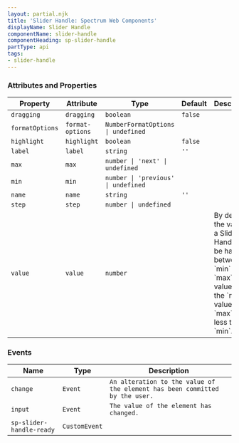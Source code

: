 ```yaml
---
layout: partial.njk
title: 'Slider Handle: Spectrum Web Components'
displayName: Slider Handle
componentName: slider-handle
componentHeading: sp-slider-handle
partType: api
tags:
- slider-handle
---
```


### Attributes and Properties

<div class="table-container">
<table class="spectrum-Table spectrum-Table--sizeM">
<thead class="spectrum-Table-head">
<tr>

<th class="spectrum-Table-headCell">
Property
</th>

<th class="spectrum-Table-headCell">
Attribute
</th>

<th class="spectrum-Table-headCell">
Type
</th>

<th class="spectrum-Table-headCell">
Default
</th>

<th class="spectrum-Table-headCell">
Description
</th>

</tr>
</thead>
<tbody class="spectrum-Table-body">

<tr class="spectrum-Table-row" id="attributes and properties_dragging" data-name="Property" data-value="dragging">

<td class="spectrum-Table-cell">
<code>dragging</code>
</td>

<td class="spectrum-Table-cell">
<code>dragging</code>
</td>

<td class="spectrum-Table-cell">
<code>boolean</code>
</td>

<td class="spectrum-Table-cell">
<code>false</code>
</td>

<td class="spectrum-Table-cell">

</td>

</tr>

<tr class="spectrum-Table-row" id="attributes and properties_format-options" data-name="Property" data-value="formatOptions">

<td class="spectrum-Table-cell">
<code>formatOptions</code>
</td>

<td class="spectrum-Table-cell">
<code>format-options</code>
</td>

<td class="spectrum-Table-cell">
<code>NumberFormatOptions | undefined</code>
</td>

<td class="spectrum-Table-cell">
<code></code>
</td>

<td class="spectrum-Table-cell">

</td>

</tr>

<tr class="spectrum-Table-row" id="attributes and properties_highlight" data-name="Property" data-value="highlight">

<td class="spectrum-Table-cell">
<code>highlight</code>
</td>

<td class="spectrum-Table-cell">
<code>highlight</code>
</td>

<td class="spectrum-Table-cell">
<code>boolean</code>
</td>

<td class="spectrum-Table-cell">
<code>false</code>
</td>

<td class="spectrum-Table-cell">

</td>

</tr>

<tr class="spectrum-Table-row" id="attributes and properties_label" data-name="Property" data-value="label">

<td class="spectrum-Table-cell">
<code>label</code>
</td>

<td class="spectrum-Table-cell">
<code>label</code>
</td>

<td class="spectrum-Table-cell">
<code>string</code>
</td>

<td class="spectrum-Table-cell">
<code>''</code>
</td>

<td class="spectrum-Table-cell">

</td>

</tr>

<tr class="spectrum-Table-row" id="attributes and properties_max" data-name="Property" data-value="max">

<td class="spectrum-Table-cell">
<code>max</code>
</td>

<td class="spectrum-Table-cell">
<code>max</code>
</td>

<td class="spectrum-Table-cell">
<code>number | 'next' | undefined</code>
</td>

<td class="spectrum-Table-cell">
<code></code>
</td>

<td class="spectrum-Table-cell">

</td>

</tr>

<tr class="spectrum-Table-row" id="attributes and properties_min" data-name="Property" data-value="min">

<td class="spectrum-Table-cell">
<code>min</code>
</td>

<td class="spectrum-Table-cell">
<code>min</code>
</td>

<td class="spectrum-Table-cell">
<code>number | 'previous' | undefined</code>
</td>

<td class="spectrum-Table-cell">
<code></code>
</td>

<td class="spectrum-Table-cell">

</td>

</tr>

<tr class="spectrum-Table-row" id="attributes and properties_name" data-name="Property" data-value="name">

<td class="spectrum-Table-cell">
<code>name</code>
</td>

<td class="spectrum-Table-cell">
<code>name</code>
</td>

<td class="spectrum-Table-cell">
<code>string</code>
</td>

<td class="spectrum-Table-cell">
<code>''</code>
</td>

<td class="spectrum-Table-cell">

</td>

</tr>

<tr class="spectrum-Table-row" id="attributes and properties_step" data-name="Property" data-value="step">

<td class="spectrum-Table-cell">
<code>step</code>
</td>

<td class="spectrum-Table-cell">
<code>step</code>
</td>

<td class="spectrum-Table-cell">
<code>number | undefined</code>
</td>

<td class="spectrum-Table-cell">
<code></code>
</td>

<td class="spectrum-Table-cell">

</td>

</tr>

<tr class="spectrum-Table-row" id="attributes and properties_value" data-name="Property" data-value="value">

<td class="spectrum-Table-cell">
<code>value</code>
</td>

<td class="spectrum-Table-cell">
<code>value</code>
</td>

<td class="spectrum-Table-cell">
<code>number</code>
</td>

<td class="spectrum-Table-cell">
<code></code>
</td>

<td class="spectrum-Table-cell">
By default, the value of a Slider Handle will be halfway between its
`min` and `max` values, or the `min` value when `max` is less than `min`.
</td>

</tr>

</tbody>
</table>
</div>
    


### Events

<div class="table-container">
<table class="spectrum-Table spectrum-Table--sizeM">
<thead class="spectrum-Table-head">
<tr>

<th class="spectrum-Table-headCell">
Name
</th>

<th class="spectrum-Table-headCell">
Type
</th>

<th class="spectrum-Table-headCell">
Description
</th>

</tr>
</thead>
<tbody class="spectrum-Table-body">

<tr class="spectrum-Table-row" id="events_change" data-name="Event name" data-value="change">

<td class="spectrum-Table-cell">
<code>change</code>
</td>

<td class="spectrum-Table-cell">
<code>Event</code>
</td>

<td class="spectrum-Table-cell">
<code>An alteration to the value of the element has been committed by the user.</code>
</td>

</tr>

<tr class="spectrum-Table-row" id="events_input" data-name="Event name" data-value="input">

<td class="spectrum-Table-cell">
<code>input</code>
</td>

<td class="spectrum-Table-cell">
<code>Event</code>
</td>

<td class="spectrum-Table-cell">
<code>The value of the element has changed.</code>
</td>

</tr>

<tr class="spectrum-Table-row" id="events_sp-slider-handle-ready" data-name="Event name" data-value="sp-slider-handle-ready">

<td class="spectrum-Table-cell">
<code>sp-slider-handle-ready</code>
</td>

<td class="spectrum-Table-cell">
<code>CustomEvent</code>
</td>

<td class="spectrum-Table-cell">
<code></code>
</td>

</tr>

</tbody>
</table>
</div>
    
